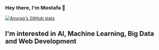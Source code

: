 ### Hey there, I'm Mostafa 👋  

[![Anurag's GitHub stats](https://github-readme-stats.vercel.app/api?username=mostafa-A48&count_private=true&show_icons=true)](https://github.com/anuraghazra/github-readme-stats)

## I'm interested in AI, Machine Learning, Big Data and Web Development
